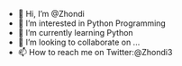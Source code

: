 - 👋 Hi, I’m @Zhondi
- 👀 I’m interested in Python Programming
- 🌱 I’m currently learning Python
- 💞️ I’m looking to collaborate on ...
- 📫 How to reach me on Twitter:@Zhondi3

<!---
Zhondi/Zhondi is a ✨ special ✨ repository because its `README.md` (this file) appears on your GitHub profile.
You can click the Preview link to take a look at your changes.
--->
